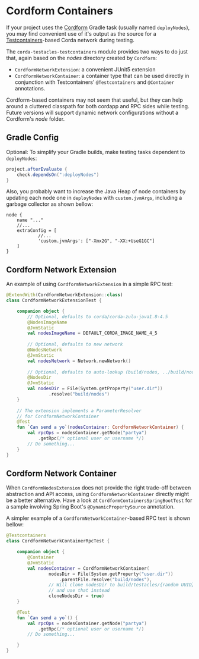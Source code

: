 
# Cordform Containers 

If your project uses the [Cordform](https://docs.corda.net/docs/corda-os/4.5/generating-a-node.html#tasks-using-the-cordform-plug-in) 
Gradle task (usually named `deployNodes`), you may find convenient 
use of it's output as the source for a [Testcontainers](https://www.testcontainers.org/)-based Corda network during testing. 

The `corda-testacles-testcontainers` 
module provides two ways to do just that, 
again based on the _nodes_ directory created by `Cordform`:

- `CordformNetworkExtension`: a convenient JUnit5 extension 
- `CordformNetworkContainer`: a container type that can be used directly 
in conjunction with Testcontainers' `@Testcontainers` and `@Container` annotations. 

Cordform-based containers may not seem that useful, but they can help around a cluttered classpath 
for both cordapp and RPC sides while testing. Future versions will support dynamic network 
configurations without a Cordform's _node_ folder. 

## Gradle Config

Optional: To simplify your Gradle builds, make testing tasks dependent to `deployNodes`:

```groovy
project.afterEvaluate {
    check.dependsOn(":deployNodes")
}
```  

Also, you probably want to increase the Java Heap of node containers by updating 
each node one in `deployNodes` with `custom.jvmArgs`, including a garbage collector 
as shown bellow:

```
node {
    name "..."
    //...
    extraConfig = [
            //...
            'custom.jvmArgs': ["-Xmx2G", "-XX:+UseG1GC"]
    ]
}
``` 



## Cordform Network Extension

An example of using `CordformNetworkExtension` in a simple 
RPC test:

```kotlin
@ExtendWith(CordformNetworkExtension::class)
class CordformNetworkExtensionTest {

    companion object {
        // Optional, defaults to corda/corda-zulu-java1.8-4.5
        @NodesImageName
        @JvmStatic
        val nodesImageName = DEFAULT_CORDA_IMAGE_NAME_4_5
    
        // Optional, defaults to new network
        @NodesNetwork
        @JvmStatic
        val nodesNetwork = Network.newNetwork()
    
        // Optional, defaults to auto-lookup (build/nodes, ../build/nodes)
        @NodesDir
        @JvmStatic
        val nodesDir = File(System.getProperty("user.dir"))
                .resolve("build/nodes")
    }
    
    // The extension implements a ParameterResolver 
    // for CordformNetworkContainer 
    @Test
    fun `Can send a yo`(nodesContainer: CordformNetworkContainer) {
        val rpcOps = nodesContainer.getNode("partya")
            .getRpc(/* optional user or username */)
        // Do something...
    }
}
```

## Cordform Network Container

When `CordformNodesExtension` does not provide the right trade-off between 
abstraction and API access, using `CordformNetworkContainer` directly might 
be a better alternative. Have a look at `CordformContainersSpringBootTest` 
for a sample  involving Spring Boot's `@DynamicPropertySource` annotation.

A simpler example of a `CordformNetworkContainer`-based RPC test is shown bellow:

```kotlin
@Testcontainers
class CordformNetworkContainerRpcTest {

    companion object {
        @Container 
        @JvmStatic
        val nodesContainer = CordformNetworkContainer(
                nodesDir = File(System.getProperty("user.dir"))
                    .parentFile.resolve("build/nodes"),
                // Will clone nodesDir to build/testacles/{random UUID} 
                // and use that instead
                cloneNodesDir = true)
    }

    @Test
    fun `Can send a yo`() {
        val rpcOps = nodesContainer.getNode("partya")
            .getRpc(/* optional user or username */)
        // Do something...

    }
}
```